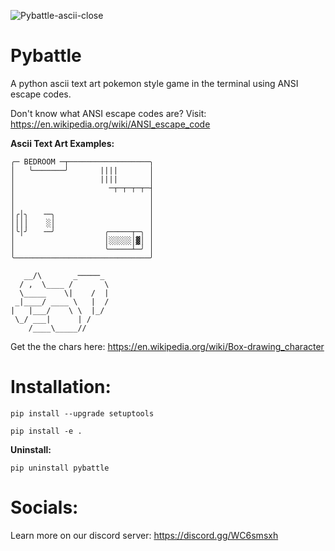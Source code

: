 ![Pybattle-ascii-close](https://user-images.githubusercontent.com/102424561/209715947-1e3f2be8-f469-4645-be9d-ee505122e819.png)

# Pybattle
A python ascii text art pokemon style game in the terminal using ANSI escape codes.

Don't know what ANSI escape codes are? Visit: https://en.wikipedia.org/wiki/ANSI_escape_code

**Ascii Text Art Examples:**
```
╭─ BEDROOM ─┬──────────────────╮
│   ╰───────╯       ||||       │
│                   ||||       │
│                     ─┬─┬─┬─┬─┤
│                              │
│                              │
│╭│╮   ╶─╮                     │
││││    ░│                     │
│╰│╯   ╶─╯           ╭─────┬─╮ │
│                    │░░░░░│▓│ │
│                    ╰─────┴─╯ │
╰──────────────────────────────╯
```
```
   __/\       _─────_  
  / ,  \____ /       \ 
  \_____    \|    /  | 
 _|____/ ____ \   |  / 
|   |___/    \ \  |_/  
 \_/ ___|      | /     
    /____\_____//    
```
Get the the chars here: https://en.wikipedia.org/wiki/Box-drawing_character

# Installation:

```pip install --upgrade setuptools```

```pip install -e .```

**Uninstall:**

```pip uninstall pybattle```

# Socials:
Learn more on our discord server: https://discord.gg/WC6smsxh
